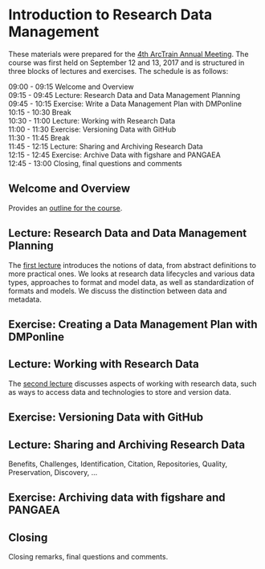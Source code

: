 # Introduction to Research Data Management 

These materials were prepared for the [4th ArcTrain Annual Meeting](https://www.marum.de/en/education-career/ArcTrain-2/Annual-Meeting-2017.html). The course was first held on September 12 and 13, 2017 and is structured in three blocks of lectures and exercises. The schedule is as follows:
  

09:00 - 09:15 Welcome and Overview  
09:15 - 09:45 Lecture: Research Data and Data Management Planning  
09:45 - 10:15 Exercise: Write a Data Management Plan with DMPonline  
10:15 - 10:30 Break  
10:30 - 11:00 Lecture: Working with Research Data  
11:00 - 11:30 Exercise: Versioning Data with GitHub  
11:30 - 11:45 Break  
11:45 - 12:15 Lecture: Sharing and Archiving Research Data  
12:15 - 12:45 Exercise: Archive Data with figshare and PANGAEA  
12:45 - 13:00 Closing, final questions and comments

## Welcome and Overview

Provides an [outline for the course](lectures/lecture-0/stocker17rdm101-lecture-0.pdf).

## Lecture: Research Data and Data Management Planning

The [first lecture](lectures/lecture-I/stocker17rdm101-lecture-I.pdf) introduces the notions of data, from abstract definitions to more practical ones. We looks at research data lifecycles and various data types, approaches to format and model data, as well as standardization of formats and models. We discuss the distinction between data and metadata.

## Exercise: Creating a Data Management Plan with DMPonline

## Lecture: Working with Research Data

The [second lecture](lectures/lecture-II/stocker17rdm101-lecture-II.pdf) discusses aspects of working with research data, such as ways to access data and technologies to store and version data.

## Exercise: Versioning Data with GitHub

## Lecture: Sharing and Archiving Research Data

Benefits, Challenges, Identification, Citation, Repositories, Quality, Preservation, Discovery, ...

## Exercise: Archiving data with figshare and PANGAEA

## Closing

Closing remarks, final questions and comments.




